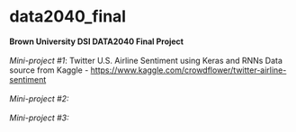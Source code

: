 # data2040_final
<b>Brown University DSI DATA2040 Final Project </b> <br> 
<br>
  <i>Mini-project #1</i>: Twitter U.S. Airline Sentiment using Keras and RNNs
  Data source from Kaggle - https://www.kaggle.com/crowdflower/twitter-airline-sentiment
<br>
<br>
  <i>Mini-project #2:</i>
<br>
<br>
  <i>Mini-project #3:</i>
